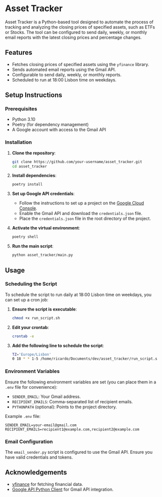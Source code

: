 # Asset Tracker

Asset Tracker is a Python-based tool designed to automate the process of tracking and analyzing the closing prices of specified assets, such as ETFs or Stocks. The tool can be configured to send daily, weekly, or monthly email reports with the latest closing prices and percentage changes.

## Features

- Fetches closing prices of specified assets using the `yfinance` library.
- Sends automated email reports using the Gmail API.
- Configurable to send daily, weekly, or monthly reports.
- Scheduled to run at 18:00 Lisbon time on weekdays.

## Setup Instructions

### Prerequisites

- Python 3.10
- Poetry (for dependency management)
- A Google account with access to the Gmail API

### Installation

1. **Clone the repository**:
    ```sh
    git clone https://github.com/your-username/asset_tracker.git
    cd asset_tracker
    ```

2. **Install dependencies**:
    ```sh
    poetry install
    ```

3. **Set up Google API credentials**:
    - Follow the instructions to set up a project on the [Google Cloud Console](https://console.cloud.google.com/).
    - Enable the Gmail API and download the `credentials.json` file.
    - Place the `credentials.json` file in the root directory of the project.

4. **Activate the virtual environment**:
    ```sh
    poetry shell
    ```

5. **Run the main script**:
    ```sh
    python asset_tracker/main.py
    ```

## Usage

### Scheduling the Script

To schedule the script to run daily at 18:00 Lisbon time on weekdays, you can set up a cron job:

1. **Ensure the script is executable**:
    ```sh
    chmod +x run_script.sh
    ```

2. **Edit your crontab**:
    ```sh
    crontab -e
    ```

3. **Add the following line to schedule the script**:
    ```sh
    TZ='Europe/Lisbon'
    0 18 * * 1-5 /home/ricardo/Documents/dev/asset_tracker/run_script.sh >> /home/ricardo/Documents/dev/logs/cron_output.log 2>&1
    ```

### Environment Variables

Ensure the following environment variables are set (you can place them in a `.env` file for convenience):

- `SENDER_EMAIL`: Your Gmail address.
- `RECIPIENT_EMAILS`: Comma-separated list of recipient emails.
- `PYTHONPATH` (optional): Points to the project directory.

Example `.env` file:
```env
SENDER_EMAIL=your-email@gmail.com
RECIPIENT_EMAILS=recipient1@example.com,recipient2@example.com
```

### Email Configuration

The `email_sender.py` script is configured to use the Gmail API. Ensure you have valid credentials and tokens.

## Acknowledgements

- [yfinance](https://github.com/ranaroussi/yfinance) for fetching financial data.
- [Google API Python Client](https://github.com/googleapis/google-api-python-client) for Gmail API integration.

